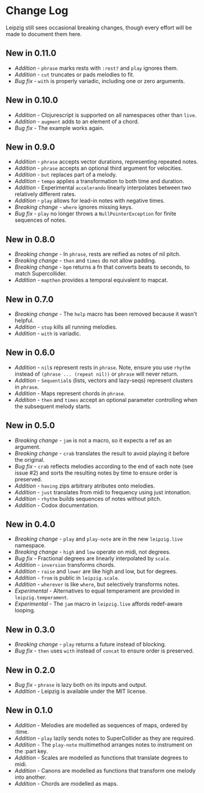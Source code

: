 Change Log
==========

Leipzig still sees occasional breaking changes, though every effort will be made to
document them here.

New in 0.11.0
------------
* *Addition* - `phrase` marks rests with `:rest?` and `play` ignores them.
* *Addition* - `cut` truncates or pads melodies to fit.
* *Bug fix* - `with` is properly variadic, including one or zero arguments.

New in 0.10.0
------------
* *Addition* - Clojurescript is supported on all namespaces other than `live`.
* *Addition* - `augment` adds to an element of a chord.
* *Bug fix* - The example works again.

New in 0.9.0
------------
* *Addition* - `phrase` accepts vector durations, representing repeated notes.
* *Addition* - `phrase` accepts an optional third argument for velocities.
* *Addition* - `but` replaces part of a melody.
* *Addition* - `tempo` applies a transformation to both time and duration.
* *Addition* - Experimental `accelerando` linearly interpolates between two relatively different rates.
* *Addition* - `play` allows for lead-in notes with negative times. 
* *Breaking change* - `where` ignores missing keys.
* *Bug fix* - `play` no longer throws a `NullPointerException` for finite sequences of notes.

New in 0.8.0
------------
* *Breaking change* - In `phrase`, rests are reified as notes of nil pitch.
* *Breaking change* - `then` and `times` do not allow padding.
* *Breaking change* - `bpm` returns a fn that converts beats to seconds, to match Supercollider. 
* *Addition* - `mapthen` provides a temporal equivalent to mapcat.

New in 0.7.0
------------
* *Breaking change* - The `help` macro has been removed because it wasn't helpful. 
* *Addition* - `stop` kills all running melodies.
* *Addition* - `with` is variadic.

New in 0.6.0
------------
* *Addition* - `nil`s represent rests in `phrase`. Note, ensure you use `rhythm` instead of `(phrase ... (repeat nil))` or `phrase` will never return.
* *Addition* - `Sequential`s (lists, vectors and lazy-seqs) represent clusters in `phrase`.
* *Addition* - Maps represent chords in `phrase`.
* *Addition* - `then` and `times` accept an optional parameter controlling when the subsequent melody starts.

New in 0.5.0
------------
* *Breaking change* - `jam` is not a macro, so it expects a ref as an argument.
* *Breaking change* - `crab` translates the result to avoid playing it before the original.
* *Bug fix* - `crab` reflects melodies according to the end of each note (see issue #2) and sorts the resulting notes by time to ensure order is preserved.
* *Addition* - `having` zips arbitrary atributes onto melodies.
* *Addition* - `just` translates from midi to frequency using just intonation.
* *Addition* - `rhythm` builds sequences of notes without pitch.
* *Addition* - Codox documentation.

New in 0.4.0
------------
* *Breaking change* - `play` and `play-note` are in the new `leipzig.live` namespace.
* *Breaking change* - `high` and `low` operate on midi, not degrees.
* *Bug fix* - Fractional degrees are linearly interpolated by `scale`.
* *Addition* - `inversion` transforms chords.
* *Addition* - `raise` and `lower` are like high and low, but for degrees.
* *Addition* - `from` is public in `leipzig.scale`.
* *Addition* - `wherever` is like `where`, but selectively transforms notes.
* *Experimental* - Alternatives to equal temperament are provided in `leipzig.temperament`.
* *Experimental* - The `jam` macro in `leipzig.live` affords redef-aware looping.

New in 0.3.0
------------
* *Breaking change* - `play` returns a future instead of blocking.
* *Bug fix* - `then` uses `with` instead of `concat` to ensure order is preserved.

New in 0.2.0
------------
* *Bug fix* - `phrase` is lazy both on its inputs and output.
* *Addition* - Leipzig is available under the MIT license.

New in 0.1.0
------------
* *Addition* - Melodies are modelled as sequences of maps, ordered by :time.
* *Addition* - `play` lazily sends notes to SuperCollider as they are required.
* *Addition* - The `play-note` multimethod arranges notes to instrument on the :part key.
* *Addition* - Scales are modelled as functions that translate degrees to midi.
* *Addition* - Canons are modelled as functions that transform one melody into another. 
* *Addition* - Chords are modelled as maps.
